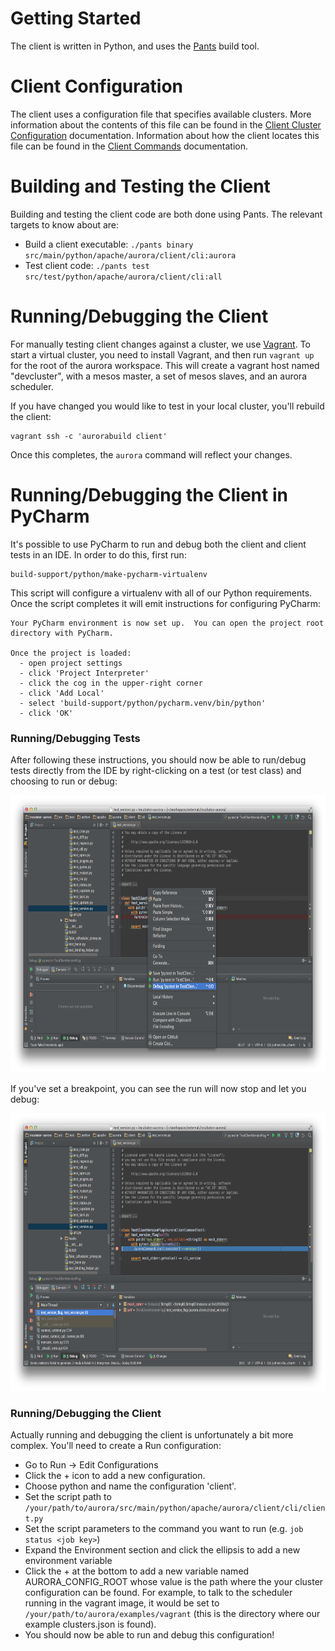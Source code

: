 Getting Started
===============

The client is written in Python, and uses the
[Pants](http://pantsbuild.github.io/python-readme.html) build tool.

Client Configuration
====================

The client uses a configuration file that specifies available clusters. More information about the
contents of this file can be found in the
[Client Cluster Configuration](/documentation/0.7.0-incubating/client-cluster-configuration/) documentation. Information about
how the client locates this file can be found in the
[Client Commands](/documentation/0.7.0-incubating/client-commands/#cluster-configuration) documentation.

Building and Testing the Client
===============================

Building and testing the client code are both done using Pants. The relevant targets to know about
are:

   * Build a client executable: `./pants binary src/main/python/apache/aurora/client/cli:aurora`
   * Test client code: `./pants test src/test/python/apache/aurora/client/cli:all`

Running/Debugging the Client
============================

For manually testing client changes against a cluster, we use [Vagrant](https://www.vagrantup.com/).
To start a virtual cluster, you need to install Vagrant, and then run `vagrant up` for the root of
the aurora workspace. This will create a vagrant host named "devcluster", with a mesos master, a set
of mesos slaves, and an aurora scheduler.

If you have changed you would like to test in your local cluster, you'll rebuild the client:

    vagrant ssh -c 'aurorabuild client'

Once this completes, the `aurora` command will reflect your changes.

Running/Debugging the Client in PyCharm
=======================================

It's possible to use PyCharm to run and debug both the client and client tests in an IDE. In order
to do this, first run:

    build-support/python/make-pycharm-virtualenv

This script will configure a virtualenv with all of our Python requirements. Once the script
completes it will emit instructions for configuring PyCharm:

    Your PyCharm environment is now set up.  You can open the project root
    directory with PyCharm.

    Once the project is loaded:
      - open project settings
      - click 'Project Interpreter'
      - click the cog in the upper-right corner
      - click 'Add Local'
      - select 'build-support/python/pycharm.venv/bin/python'
      - click 'OK'

### Running/Debugging Tests

After following these instructions, you should now be able to run/debug tests directly from the IDE
by right-clicking on a test (or test class) and choosing to run or debug:

<a href="images/debug-client-test.png"><img src="images/debug-client-test.png" width="697" height="444" /></a>

If you've set a breakpoint, you can see the run will now stop and let you debug:

<a href="images/debugging-client-test.png"><img src="images/debugging-client-test.png" width="697" height="444" /></a>

### Running/Debugging the Client

Actually running and debugging the client is unfortunately a bit more complex. You'll need to create
a Run configuration:

* Go to Run → Edit Configurations
* Click the + icon to add a new configuration.
* Choose python and name the configuration 'client'.
* Set the script path to `/your/path/to/aurora/src/main/python/apache/aurora/client/cli/client.py`
* Set the script parameters to the command you want to run (e.g. `job status <job key>`)
* Expand the Environment section and click the ellipsis to add a new environment variable
* Click the + at the bottom to add a new variable named AURORA_CONFIG_ROOT whose value is the
  path where the your cluster configuration can be found. For example, to talk to the scheduler
  running in the vagrant image, it would be set to `/your/path/to/aurora/examples/vagrant` (this
  is the directory where our example clusters.json is found).
* You should now be able to run and debug this configuration!


